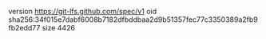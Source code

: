 version https://git-lfs.github.com/spec/v1
oid sha256:34f015e7dabf6008b7182dfbddbaa2d9b51357fec77c3350389a2fb9fb2edd77
size 4426
